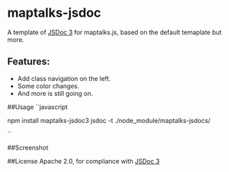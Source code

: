 # maptalks-jsdoc
A template of [JSDoc 3](https://github.com/jsdoc3/jsdoc) for maptalks.js, based on the default temaplate but more.

## Features:
* Add class navigation on the left.
* Some color changes.
* And more is still going on.

##Usage
``javascript

npm install maptalks-jsdoc3
jsdoc -t ./node_module/maptalks-jsdocs/

``

##Screenshot


##License
Apache 2.0, for compliance with [JSDoc 3](https://github.com/jsdoc3/jsdoc/blob/master/LICENSE.md)